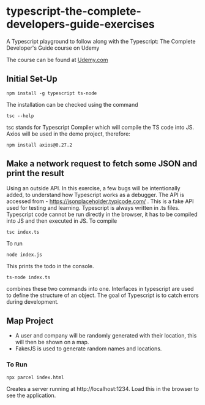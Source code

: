 # typescript-the-complete-developers-guide-exercises
A Typescript playground to follow along with the Typescript: The Complete Developer's Guide course on Udemy

The course can be found at [Udemy.com](https://www.udemy.com/)

## Initial Set-Up
```
npm install -g typescript ts-node
```
The installation can be checked using the command
```
tsc --help
```
tsc stands for Typescript Compiler which will compile the TS code into JS. 
Axios will be used in the demo project, therefore:
```
npm install axios@0.27.2
```


## Make a network request to fetch some JSON and print the result
Using an outside API. In this exercise, a few bugs will be intentionally added, to understand how Typescript works as a debugger. 
The API is accessed from - https://jsonplaceholder.typicode.com/ . This is a fake API used for testing and learning. 
Typescript is always written in .ts files. Typescript code cannot be run directly in the browser, it has to be compiled into JS and then executed in JS. 
To compile 
```
tsc index.ts
```
To run
```
node index.js
```
This prints the todo in the console.
```
ts-node index.ts
```
combines these two commands into one.
Interfaces in typescript are used to define the structure of an object. The goal of Typescript is to catch errors during development. 

## Map Project
- A user and company will be randomly generated with their location, this will then be shown on a map. 
- FakerJS is used to generate random names and locations. 

### To Run
```
npx parcel index.html
```
Creates a server running at http://localhost:1234. Load this in the browser to see the application. 